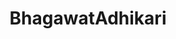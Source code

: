---
title: BhagawatAdhikari
github: https://github.com/BhagawatAdhikari
mode: dark
transition: 3s
archetype:
- Descriptive
---